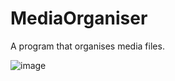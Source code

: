 # MediaOrganiser
A program that organises media files.

![image](https://user-images.githubusercontent.com/24847966/211655553-d5ae78c3-8af9-4de8-bb03-5ba871300107.png)

